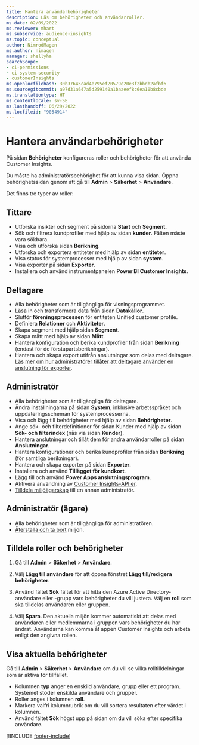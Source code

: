 ```yaml
---
title: Hantera användarbehörigheter
description: Läs om behörigheter och användarroller.
ms.date: 02/09/2022
ms.reviewer: mhart
ms.subservice: audience-insights
ms.topic: conceptual
author: NimrodMagen
ms.author: nimagen
manager: shellyha
searchScope:
- ci-permissions
- ci-system-security
- customerInsights
ms.openlocfilehash: 30b37645cad4e795ef20579e20e3f2bbdb2afbf6
ms.sourcegitcommit: a97d31a647a5d259140a1baaeef8c6ea10b8cbde
ms.translationtype: HT
ms.contentlocale: sv-SE
ms.lasthandoff: 06/29/2022
ms.locfileid: "9054914"
---
```

# <a name="manage-user-permissions"></a>Hantera användarbehörigheter

På sidan **Behörigheter** konfigureras roller och behörigheter för att använda Customer Insights.

Du måste ha administratörsbehörighet för att kunna visa sidan. Öppna behörighetssidan genom att gå till **Admin** > **Säkerhet** > **Användare**.

Det finns tre typer av roller:

## <a name="viewer"></a>Tittare

- Utforska insikter och segment på sidorna **Start** och **Segment**.
- Sök och filtrera kundprofiler med hjälp av sidan **kunder**. Fälten måste vara sökbara.
- Visa och utforska sidan **Berikning**.
- Utforska och exportera entiteter med hjälp av sidan **entiteter**.
- Visa status för systemprocesser med hjälp av sidan **system**.
- Visa exporter på sidan **Exporter**.
- Installera och använd instrumentpanelen **Power BI Customer Insights**.

## <a name="contributor"></a>Deltagare

- Alla behörigheter som är tillgängliga för visningsprogrammet.
- Läsa in och transformera data från sidan **Datakällor**.
- Slutför **föreningsprocessen** för entiteten Unified customer profile.
- Definiera **Relationer** och **Aktiviteter**.
- Skapa segment med hjälp sidan **Segment**.
- Skapa mått med hjälp av sidan **Mått**.
- Hantera konfiguration och berika kundprofiler från sidan **Berikning** (endast för de förstapartsberikningar).
- Hantera och skapa export utifrån anslutningar som delas med deltagare. [Läs mer om hur administratörer tillåter att deltagare använder en anslutning för exporter](connections.md#allow-contributors-to-use-a-connection-for-exports).

## <a name="admin"></a>Administratör

- Alla behörigheter som är tillgängliga för deltagare.
- Ändra inställningarna på sidan **System**, inklusive arbetsspråket och uppdateringsscheman för systemprocesserna.
- Visa och lägg till behörigheter med hjälp av sidan **Behörigheter**.
- Ange sök- och filterdefinitioner för sidan Kunder med hjälp av sidan **Sök- och filterindex** (nås via sidan **Kunder**).
- Hantera anslutningar och tillåt dem för andra användarroller på sidan **Anslutningar**.
- Hantera konfigurationer och berika kundprofiler från sidan **Berikning** (för samtliga berikningar).
- Hantera och skapa exporter på sidan **Exporter**.
- Installera och använd **Tillägget för kundkort**.
- Lägg till och använd **Power Apps anslutningsprogram**.
- Aktivera användning av [Customer Insights-API:er](apis.md).
- [Tilldela miljöägarskap](manage-environments.md#change-the-owner-of-an-environment) till en annan administratör.

## <a name="admin-owner"></a>Administratör (ägare)

- Alla behörigheter som är tillgängliga för administratören.
- [Återställa och ta bort](manage-environments.md#reset-an-existing-environment-preview) miljön.

## <a name="assign-roles-and-permissions"></a>Tilldela roller och behörigheter

1. Gå till **Admin** > **Säkerhet** > **Användare**.

1. Välj **Lägg till användare** för att öppna fönstret **Lägg till/redigera behörigheter**.

1. Använd fältet **Sök** fältet för att hitta den Azure Active Directory-användare eller -grupp vars behörigheter du vill justera. Välj en **roll** som ska tilldelas användaren eller gruppen.

1. Välj **Spara**. Den aktuella miljön kommer automatiskt att delas med användaren eller medlemmarna i gruppen vars behörigheter du har ändrat. Användarna kan komma åt appen Customer Insights och arbeta enligt den angivna rollen.

## <a name="view-current-permissions"></a>Visa aktuella behörigheter

Gå till **Admin** > **Säkerhet** > **Användare** om du vill se vilka rolltilldelningar som är aktiva för tillfället.

- Kolumnen **typ** anger en enskild användare, grupp eller ett program. Systemet stöder enskilda användare och grupper.
- Roller anges i kolumnen **roll**.
- Markera valfri kolumnrubrik om du vill sortera resultaten efter värdet i kolumnen.
- Använd fältet **Sök** högst upp på sidan om du vill söka efter specifika användare.


[!INCLUDE [footer-include](includes/footer-banner.md)]
